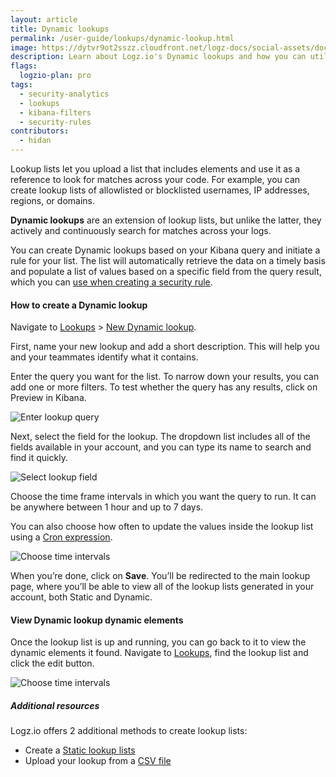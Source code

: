 ```yaml
---
layout: article
title: Dynamic lookups
permalink: /user-guide/lookups/dynamic-lookup.html
image: https://dytvr9ot2sszz.cloudfront.net/logz-docs/social-assets/docs-social.jpg
description: Learn about Logz.io's Dynamic lookups and how you can utilize them
flags:
  logzio-plan: pro
tags:
  - security-analytics
  - lookups
  - kibana-filters
  - security-rules
contributors:
  - hidan
---
```



Lookup lists let you upload a list that includes elements and use it as a reference to look for matches across your code. For example, you can create lookup lists of allowlisted or blocklisted usernames, IP addresses, regions, or domains.

**Dynamic lookups** are an extension of lookup lists, but unlike the latter, they actively and continuously search for matches across your logs. 

You can create Dynamic lookups based on your Kibana query and initiate a rule for your list. The list will automatically retrieve the data on a timely basis and populate a list of values based on a specific field from the query result, which you can [use when creating a security rule](/user-guide/lookups/#add-a-lookup-list-filter-to-a-security-rule). 

#### How to create a Dynamic lookup

Navigate to [Lookups](https://app.logz.io/#/dashboard/security/lookups) > [New Dynamic lookup](https://app.logz.io/#/dashboard/security/lookups/dynamic/new).

First, name your new lookup and add a short description. This will help you and your teammates identify what it contains. 

Enter the query you want for the list. To narrow down your results, you can add one or more filters. To test whether the query has any results, click on Preview in Kibana.

![Enter lookup query](https://dytvr9ot2sszz.cloudfront.net/logz-docs/siem-lookups/dynamic-lookup-query.png)

Next, select the field for the lookup. The dropdown list includes all of the fields available in your account, and you can type its name to search and find it quickly.

![Select lookup field](https://dytvr9ot2sszz.cloudfront.net/logz-docs/siem-lookups/lookup-field-dropdown.png)

Choose the time frame intervals in which you want the query to run. It can be anywhere between 1 hour and up to 7 days. 

You can also choose how often to update the values inside the lookup list using a [Cron expression](https://www.freeformatter.com/cron-expression-generator-quartz.html#cronexpressionexamples/).

![Choose time intervals](https://dytvr9ot2sszz.cloudfront.net/logz-docs/siem-lookups/lookup-time-interval.png)

When you’re done, click on **Save**. You’ll be redirected to the main lookup page, where you’ll be able to view all of the lookup lists generated in your account, both Static and Dynamic.


#### View Dynamic lookup dynamic elements


Once the lookup list is up and running, you can go back to it to view the dynamic elements it found. Navigate to [Lookups](https://app.logz.io/#/dashboard/security/lookups), find the lookup list and click the edit button.

![Choose time intervals](https://dytvr9ot2sszz.cloudfront.net/logz-docs/siem-lookups/dynamic-elements-region.png)

##### Additional resources

Logz.io offers 2 additional methods to create lookup lists: 

*  Create a [Static lookup lists](/user-guide/lookups/static-lookup.html)
* Upload your lookup from a [CSV file](/user-guide/lookups/static-lookup.html#create-or-edit-a-lookup-list-via-csv-file-upload)